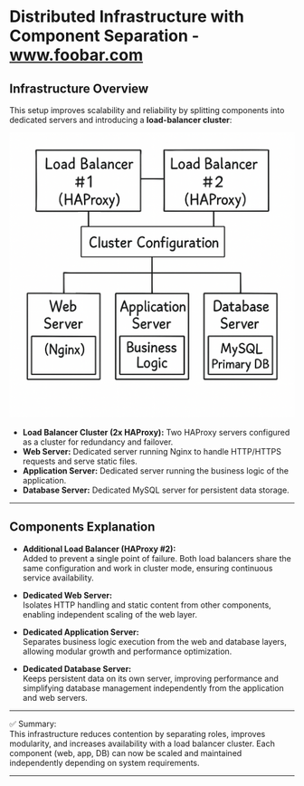 # Distributed Infrastructure with Component Separation - www.foobar.com

## Infrastructure Overview

This setup improves scalability and reliability by splitting components
into dedicated servers and introducing a **load-balancer cluster**:

![Clustered Load Balancers and SeparatedServers](Diagram_task_3.png)

-   **Load Balancer Cluster (2x HAProxy):** Two HAProxy servers
    configured as a cluster for redundancy and failover.
-   **Web Server:** Dedicated server running Nginx to handle HTTP/HTTPS
    requests and serve static files.
-   **Application Server:** Dedicated server running the business logic
    of the application.
-   **Database Server:** Dedicated MySQL server for persistent data
    storage.

------------------------------------------------------------------------

## Components Explanation

-   **Additional Load Balancer (HAProxy #2):**\
    Added to prevent a single point of failure. Both load balancers
    share the same configuration and work in cluster mode, ensuring
    continuous service availability.

-   **Dedicated Web Server:**\
    Isolates HTTP handling and static content from other components,
    enabling independent scaling of the web layer.

-   **Dedicated Application Server:**\
    Separates business logic execution from the web and database layers,
    allowing modular growth and performance optimization.

-   **Dedicated Database Server:**\
    Keeps persistent data on its own server, improving performance and
    simplifying database management independently from the application
    and web servers.

------------------------------------------------------------------------

✅ Summary:\
This infrastructure reduces contention by separating roles, improves
modularity, and increases availability with a load balancer cluster.
Each component (web, app, DB) can now be scaled and maintained
independently depending on system requirements.

------------------------------------------------------------------------
